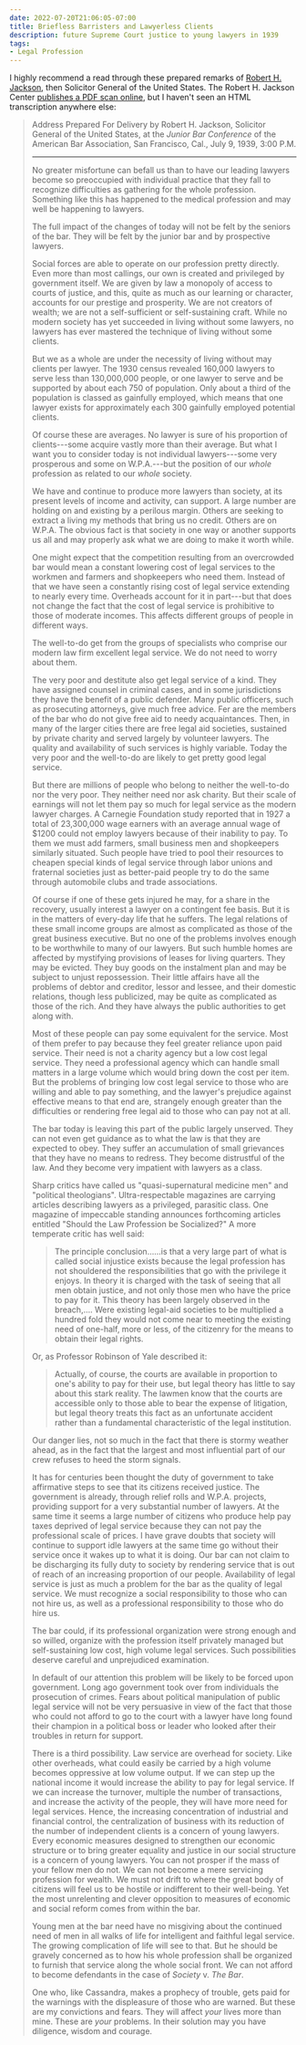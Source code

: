 ```yaml
---
date: 2022-07-20T21:06:05-07:00
title: Briefless Barristers and Lawyerless Clients
description: future Supreme Court justice to young lawyers in 1939
tags:
- Legal Profession
---
```


I highly recommend a read through these prepared remarks of [Robert H. Jackson](https://en.wikipedia.org/wiki/Robert_H._Jackson), then Solicitor General of the United States.  The Robert H. Jackson Center [publishes a PDF scan online](https://www.roberthjackson.org/speech-and-writing/briefless-barristers-and-lawyerless-clients/), but I haven't seen an HTML transcription anywhere else:

> Address Prepared For Delivery by Robert H. Jackson, Solicitor General of the United States, at the _Junior Bar Conference_ of the American Bar Association, San Francisco, Cal., July 9, 1939, 3:00 P.M.
>
> ---
>
> No greater misfortune can befall us than to have our leading lawyers become so preoccupied with individual practice that they fall to recognize difficulties as gathering for the whole profession.  Something like this has happened to the medical profession and may well be happening to lawyers.
>
> The full impact of the changes of today will not be felt by the seniors of the bar.  They will be felt by the junior bar and by prospective lawyers.
>
> Social forces are able to operate on our profession pretty directly.  Even more than most callings, our own is created and privileged by government itself.  We are given by law a monopoly of access to courts of justice, and this, quite as much as our learning or character, accounts for our prestige and prosperity.  We are not creators of wealth;  we are not a self-sufficient or self-sustaining craft.  While no modern society has yet succeeded in living without some lawyers, no lawyers has ever mastered the technique of living without some clients.
>
> But we as a whole are under the necessity of living without may clients per lawyer.  The 1930 census revealed 160,000 lawyers to serve less than 130,000,000 people, or one lawyer to serve and be supported by about each 750 of population.  Only about a third of the population is classed as gainfully employed, which means that one lawyer exists for approximately each 300 gainfully employed potential clients.
>
> Of course these are averages.  No lawyer is sure of his proportion of clients---some acquire vastly more than their average.  But what I want you to consider today is not individual lawyers---some very prosperous and some on W.P.A.---but the position of our _whole_ profession as related to our _whole_ society.
>
> We have and continue to produce more lawyers than society, at its present levels of income and activity, can support.  A large number are holding on and existing by a perilous margin.  Others are seeking to extract a living my methods that bring us no credit.  Others are on W.P.A.  The obvious fact is that society in one way or another supports us all and may properly ask what we are doing to make it worth while.
>
> One might expect that the competition resulting from an overcrowded bar would mean a constant lowering cost of legal services to the workmen and farmers and shopkeepers who need them.  Instead of that we have seen a constantly rising cost of legal service extending to nearly every time.  Overheads account for it in part---but that does not change the fact that the cost of legal service is prohibitive to those of moderate incomes.  This affects different groups of people in different ways.
>
> The well-to-do get from the groups of specialists who comprise our modern law firm excellent legal service.  We do not need to worry about them.
>
> The very poor and destitute also get legal service of a kind.  They have assigned counsel in criminal cases, and in some jurisdictions they have the benefit of a public defender.  Many public officers, such as prosecuting attorneys, give much free advice.  Fer are the members of the bar who do not give free aid to needy acquaintances.  Then, in many of the larger cities there are free legal aid societies, sustained by private charity and served largely by volunteer lawyers.  The quality and availability of such services is highly variable.  Today the very poor and the well-to-do are likely to get pretty good legal service.
>
> But there are millions of people who belong to neither the well-to-do nor the very poor.  They neither need nor ask charity.  But their scale of earnings will not let them pay so much for legal service as the modern lawyer charges.  A Carnegie Foundation study reported that in 1927 a total of 23,300,000 wage earners with an average annual wage of $1200 could not employ lawyers because of their inability to pay.  To them we must add farmers, small business men and shopkeepers similarly situated.  Such people have tried to pool their resources to cheapen special kinds of legal service through labor unions and fraternal societies just as better-paid people try to do the same through automobile clubs and trade associations.
>
> Of course if one of these gets injured he may, for a share in the recovery, usually interest a lawyer on a contingent fee basis.  But it is in the matters of every-day life that he suffers.  The legal relations of these small income groups are almost as complicated as those of the great business executive.  But no one of the problems involves enough to be worthwhile to many of our lawyers.  But such humble homes are affected by mystifying provisions of leases for living quarters.  They may be evicted.  They buy goods on the instalment plan and may be subject to unjust repossession.  Their little affairs have all the problems of debtor and creditor, lessor and lessee, and their domestic relations, though less publicized, may be quite as complicated as those of the rich.  And they have always the public authorities to get along with.
>
> Most of these people can pay some equivalent for the service.  Most of them prefer to pay because they feel greater reliance upon paid service.  Their need is not a charity agency but a low cost legal service.  They need a professional agency which can handle small matters in a large volume which would bring down the cost per item.  But the problems of bringing low cost legal service to those who are willing and able to pay something, and the lawyer's prejudice against effective means to that end are, strangely enough greater than the difficulties or rendering free legal aid to those who can pay not at all.
>
> The bar today is leaving this part of the public largely unserved.  They can not even get guidance as to what the law is that they are expected to obey.  They suffer an accumulation of small grievances that they have no means to redress.  They become distrustful of the law.  And they become very impatient with lawyers as a class.
>
> Sharp critics have called us "quasi-supernatural medicine men" and "political theologians".  Ultra-respectable magazines are carrying articles describing lawyers as a privileged, parasitic class.  One magazine of impeccable standing announces forthcoming articles entitled "Should the Law Profession be Socialized?"  A more temperate critic has well said:
>
> > The principle conclusion......is that a very large part of what is called social injustice exists because the legal profession has not shouldered the responsibilities that go with the privilege it enjoys.  In theory it is charged with the task of seeing that all men obtain justice, and not only those men who have the price to pay for it.  This theory has been largely observed in the breach,....  Were existing legal-aid societies to be multiplied a hundred fold they would not come near to meeting the existing need of one-half, more or less, of the citizenry for the means to obtain their legal rights.
>
> Or, as Professor Robinson of Yale described it:
>
> > Actually, of course, the courts are available in proportion to one's ability to pay for their use, but legal theory has little to say about this stark reality.  The lawmen know that the courts are accessible only to those able to bear the expense of litigation, but legal theory treats this fact as an unfortunate accident rather than a fundamental characteristic of the legal institution.
>
> Our danger lies, not so much in the fact that there is stormy weather ahead, as in the fact that the largest and most influential part of our crew refuses to heed the storm signals.
>
> It has for centuries been thought the duty of government to take affirmative steps to see that its citizens received justice.  The government is already, through relief rolls and W.P.A. projects, providing support for a very substantial number of lawyers.  At the same time it seems a large number of citizens who produce help pay taxes deprived of legal service because they can not pay the professional scale of prices.  I have grave doubts that society will continue to support idle lawyers at the same time go without their service once it wakes up to what it is doing.  Our bar can not claim to be discharging its fully duty to society by rendering service that is out of reach of an increasing proportion of our people.  Availability of legal service is just as much a problem for the bar as the quality of legal service.  We must recognize a social responsibility to those who can not hire us, as well as a professional responsibility to those who do hire us.
>
> The bar could, if its professional organization were strong enough and so willed, organize with the profession itself privately managed but self-sustaining low cost, high volume legal services.  Such possibilities deserve careful and unprejudiced examination.
>
> In default of our attention this problem will be likely to be forced upon government.  Long ago government took over from individuals the prosecution of crimes.  Fears about political manipulation of public legal service will not be very persuasive in view of the fact that those who could not afford to go to the court with a lawyer have long found their champion in a political boss or leader who looked after their troubles in return for support.
>
> There is a third possibility.  Law service are overhead for society.  Like other overheads, what could easily be carried by a high volume becomes oppressive at low volume output.  If we can step up the national income it would increase the ability to pay for legal service.  If we can increase the turnover, multiple the number of transactions, and increase the activity of the people, they will have more need for legal services.  Hence, the increasing concentration of industrial and financial control, the centralization of business with its reduction of the number of independent clients is a concern of young lawyers.  Every economic measures designed to strengthen our economic structure or to bring greater equality and justice in our social structure is a concern of young lawyers.  You can not prosper if the mass of your fellow men do not.  We can not become a mere servicing profession for wealth.  We must not drift to where the great body of citizens will feel us to be hostile or indifferent to their well-being.  Yet the most unrelenting and clever opposition to measures of economic and social reform comes from within the bar.
>
> Young men at the bar need have no misgiving about the continued need of men in all walks of life for intelligent and faithful legal service.  The growing complication of life will see to that.  But he should be gravely concerned as to how his whole profession shall be organized to furnish that service along the whole social front.  We can not afford to become defendants in the case of _Society_ v. _The Bar_.
>
> One who, like Cassandra, makes a prophecy of trouble, gets paid for the warnings with the displeasure of those who are warned.  But these are my convictions and fears.  They will affect _your_ lives more than mine.  These are _your_ problems.  In their solution may you have diligence, wisdom and courage.
